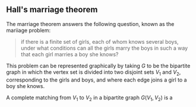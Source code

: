 ## Hall's marriage theorem
The marriage theorem answers the following question, known as the mariiage problem:

> if there is a finite set of girls, each of whom knows several boys, under what conditions can all the girls marry the boys in such a way that each girl marries a boy she knows?

This problem can be represented graphically by taking $G$ to be the bipartite graph in which the vertex set is divided into two disjoint sets $V_1$ and $V_2$, corresponding to the girls and boys, and where each edge joins a girl to a boy she knows.

A complete matching from $V_1$ to $V_2$ in a bipartite graph $G(V_1, V_2)$ is a


